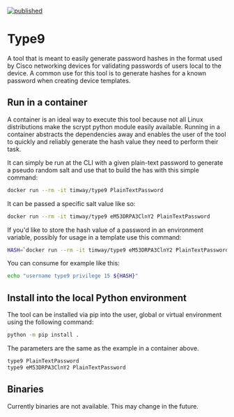 [![published](https://static.production.devnetcloud.com/codeexchange/assets/images/devnet-published.svg)](https://developer.cisco.com/codeexchange/github/repo/timway/type9)

# Type9

A tool that is meant to easily generate password hashes in the format used by Cisco networking devices for validating passwords of users local to the device. A common use for this tool is to generate hashes for a known password when creating device templates.

## Run in a container

A container is an ideal way to execute this tool because not all Linux distributions make the scrypt python module easily available. Running in a container abstracts the dependencies away and enables the user of the tool to quickly and reliably generate the hash value they need to perform their task.

It can simply be run at the CLI with a given plain-text password to generate a pseudo random salt and use that to build the has with this simple command:

```bash
docker run --rm -it timway/type9 PlainTextPassword
```

It can be passed a specific salt value like so:

```bash
docker run --rm -it timway/type9 eM53DRPA3ClnY2 PlainTextPassword
```

If you'd like to store the hash value of a password in an environment variable, possibly for usage in a template use this command:

```bash
HASH=`docker run --rm -it timway/type9 eM53DRPA3ClnY2 PlainTextPassword`
```

You can consume for example like this:

```bash
echo "username type9 privilege 15 ${HASH}"
```

## Install into the local Python environment

The tool can be installed via pip into the user, global or virtual environment using the following command:

```bash
python -m pip install .
```

The parameters are the same as the example in a container above.

```bash
type9 PlainTextPassword
type9 eM53DRPA3ClnY2 PlainTextPassword
```

## Binaries
Currently binaries are not available. This may change in the future.

